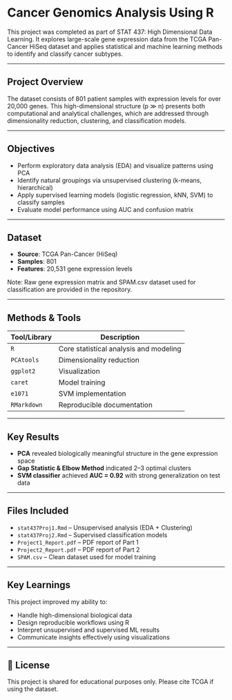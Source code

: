 # Cancer Genomics Analysis Using R

This project was completed as part of STAT 437: High Dimensional Data Learning. It explores large-scale gene expression data from the TCGA Pan-Cancer HiSeq dataset and applies statistical and machine learning methods to identify and classify cancer subtypes.

---

## Project Overview

The dataset consists of 801 patient samples with expression levels for over 20,000 genes. This high-dimensional structure (p ≫ n) presents both computational and analytical challenges, which are addressed through dimensionality reduction, clustering, and classification models.

---

## Objectives

- Perform exploratory data analysis (EDA) and visualize patterns using PCA
- Identify natural groupings via unsupervised clustering (k-means, hierarchical)
- Apply supervised learning models (logistic regression, kNN, SVM) to classify samples
- Evaluate model performance using AUC and confusion matrix

---

## Dataset

- **Source**: TCGA Pan-Cancer (HiSeq)
- **Samples**: 801
- **Features**: 20,531 gene expression levels

Note: Raw gene expression matrix and SPAM.csv dataset used for classification are provided in the repository.

---

## Methods & Tools

| Tool/Library | Description |
|--------------|-------------|
| `R`          | Core statistical analysis and modeling |
| `PCAtools`   | Dimensionality reduction |
| `ggplot2`    | Visualization |
| `caret`      | Model training |
| `e1071`      | SVM implementation |
| `RMarkdown`  | Reproducible documentation |

---

## Key Results

- **PCA** revealed biologically meaningful structure in the gene expression space
- **Gap Statistic & Elbow Method** indicated 2–3 optimal clusters
- **SVM classifier** achieved **AUC = 0.92** with strong generalization on test data

---

## Files Included

- `stat437Proj1.Rmd` – Unsupervised analysis (EDA + Clustering)
- `stat437Proj2.Rmd` – Supervised classification models
- `Project1_Report.pdf` – PDF report of Part 1
- `Project2_Report.pdf` – PDF report of Part 2
- `SPAM.csv` – Clean dataset used for model training

---

## Key Learnings

This project improved my ability to:

- Handle high-dimensional biological data
- Design reproducible workflows using R
- Interpret unsupervised and supervised ML results
- Communicate insights effectively using visualizations

---

## 🔗 License

This project is shared for educational purposes only. Please cite TCGA if using the dataset.
